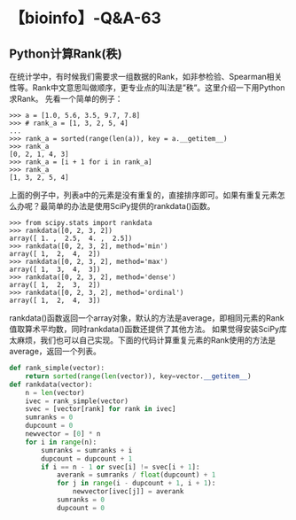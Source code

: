 # 【bioinfo】-Q&A-63

## Python计算Rank(秩)
在统计学中，有时候我们需要求一组数据的Rank，如非参检验、Spearman相关性等。Rank中文意思叫做顺序，更专业点的叫法是”秩”。这里介绍一下用Python求Rank。
先看一个简单的例子：
```
>>> a = [1.0, 5.6, 3.5, 9.7, 7.8]
>>> # rank_a = [1, 3, 2, 5, 4]
...
>>> rank_a = sorted(range(len(a)), key = a.__getitem__)
>>> rank_a
[0, 2, 1, 4, 3]
>>> rank_a = [i + 1 for i in rank_a]
>>> rank_a
[1, 3, 2, 5, 4]
```
上面的例子中，列表a中的元素是没有重复的，直接排序即可。如果有重复元素怎么办呢？最简单的办法是使用SciPy提供的rankdata()函数。
```
>>> from scipy.stats import rankdata
>>> rankdata([0, 2, 3, 2])
array([ 1. ,  2.5,  4. ,  2.5])
>>> rankdata([0, 2, 3, 2], method='min')
array([ 1,  2,  4,  2])
>>> rankdata([0, 2, 3, 2], method='max')
array([ 1,  3,  4,  3])
>>> rankdata([0, 2, 3, 2], method='dense')
array([ 1,  2,  3,  2])
>>> rankdata([0, 2, 3, 2], method='ordinal')
array([ 1,  2,  4,  3])
```
rankdata()函数返回一个array对象，默认的方法是average，即相同元素的Rank值取算术平均数，同时rankdata()函数还提供了其他方法。
如果觉得安装SciPy库太麻烦，我们也可以自己实现。下面的代码计算重复元素的Rank使用的方法是average，返回一个列表。
```python
def rank_simple(vector):
    return sorted(range(len(vector)), key=vector.__getitem__)
def rankdata(vector):
    n = len(vector)
    ivec = rank_simple(vector)
    svec = [vector[rank] for rank in ivec]
    sumranks = 0
    dupcount = 0
    newvector = [0] * n
    for i in range(n):
        sumranks = sumranks + i
        dupcount = dupcount + 1
        if i == n - 1 or svec[i] != svec[i + 1]:
            averank = sumranks / float(dupcount) + 1
            for j in range(i - dupcount + 1, i + 1):
                newvector[ivec[j]] = averank
            sumranks = 0
            dupcount = 0
```

